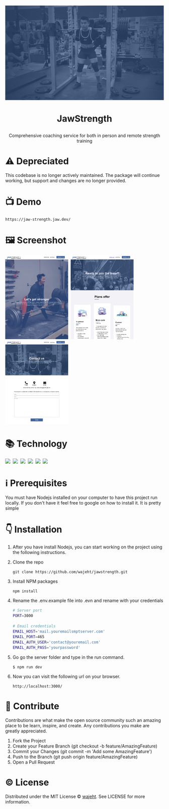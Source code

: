 <p align="center"><img style="width: 100%; height: 300px; object-fit: cover; object-position: 20% 10%;" src="https://raw.githubusercontent.com/wajeht/jawstrength/main/src/web/public/images/hero.png"></p>

# <p align="center">JawStrength</p>

<p align="center">Comprehensive coaching service for both in person and remote strength training</p>

# ⚠️ Depreciated

This codebase is no longer actively maintained. The package will continue working, but support and changes are no longer provided.

# 📺 Demo

```
https://jaw-strength.jaw.dev/
```

# 🖼️ Screenshot

<p float="left">
<img  src="https://raw.githubusercontent.com/wajeht/jawstrength/main/.github/screenshots/JAWSTRENGTH.png" width="200">‎‏‎ ‎ <img  src="https://raw.githubusercontent.com/wajeht/jawstrength/main/.github/screenshots/JAWSTRENGTH%20Services.png" width="200"> ‏‎ ‎‏<img  src="https://raw.githubusercontent.com/wajeht/jawstrength/main/.github/screenshots/JAWSTRENGTH%20Contact.png" width="200">
</p>

# 📚 Technology

<p float="left">
<img src="https://img.shields.io/badge/Node.js-43853D?style=for-the-badge&logo=node.js&logoColor=white" />‏‎ ‎‏‎
<img src="https://img.shields.io/badge/Express.js-000000?style=for-the-badge&logo=express&logoColor=white" /> ‎
<img src="https://img.shields.io/badge/nginx-43853D?style=for-the-badge&logo=nginx&logoColor=white" />‏‎ ‎‏‎
<img src="https://img.shields.io/badge/HTML5-E34F26?style=for-the-badge&logo=html5&logoColor=white" /> ‎‏‎
<img src="https://img.shields.io/badge/CSS-239120?&style=for-the-badge&logo=css3&logoColor=white" />‏‎ ‎‏‎
<img src="https://img.shields.io/badge/Gmail-D14836?style=for-the-badge&logo=gmail&logoColor=white" />‏‎ ‎‏‎
</p>

# ℹ️ Prerequisites

You must have Nodejs installed on your computer to have this project run locally. If you don't have it feel free to google on how to install it. It is pretty simple

# 👇 Installation

1.  After you have install Nodejs, you can start working on the project using the following instructions.
2.  Clone the repo

    ```
    git clone https://github.com/wajeht/jawstrength.git
    ```

3.  Install NPM packages

    ```
    npm install
    ```

4.  Rename the .env.example file into .evn and rename with your credentials

    ```bash
    # Server port
    PORT=3000

    # Email credentials
    EMAIL_HOST='mail.youremailsmptserver.com'
    EMAIL_PORT=465
    EMAIL_AUTH_USER='contact@youremail.com'
    EMAIL_AUTH_PASS='yourpassword'
    ```

5.  Go go the server folder and type in the run command.

    ```
    $ npm run dev
    ```

6.  Now you can visit the following url on your browser.
    ```
    http://localhost:3000/
    ```

# 👥 Contribute

Contributions are what make the open source community such an amazing place to be learn, inspire, and create. Any contributions you make are greatly appreciated.

1. Fork the Project
2. Create your Feature Branch (git checkout -b feature/AmazingFeature)
3. Commit your Changes (git commit -m 'Add some AmazingFeature')
4. Push to the Branch (git push origin feature/AmazingFeature)
5. Open a Pull Request

# ©️ License

Distributed under the MIT License © [wajeht](https://www.github.com/wajeht/). See LICENSE for more information.
